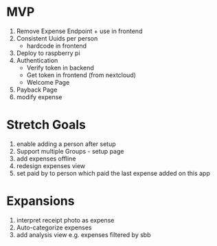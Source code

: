 # MVP
1. Remove Expense Endpoint + use in frontend
1. Consistent Uuids per person
    - hardcode in frontend
1. Deploy to raspberry pi
1. Authentication
    - Verify token in backend
    - Get token in frontend (from nextcloud)
    - Welcome Page
1. Payback Page
1. modify expense

# Stretch Goals

1. enable adding a person after setup
1. Support multiple Groups - setup page
1. add expenses offline
1. redesign expenses view
1. set paid by to person which paid the last expense added on this app

# Expansions
1. interpret receipt photo as expense
1. Auto-categorize expenses
1. add analysis view e.g. expenses filtered by sbb

